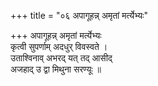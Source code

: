+++
title = "०६ अपागूहन्न् अमृतां मर्त्येभ्यः"

+++
अपागूहन्न् अमृतां मर्त्येभ्यः  
कृत्वी सुपर्णाम् अदधुर् विवस्वते ।  
उताश्विनाव् अभरद् यत् तद् आसीद्  
अजहाद् उ द्वा मिथुना सरण्यूः ॥